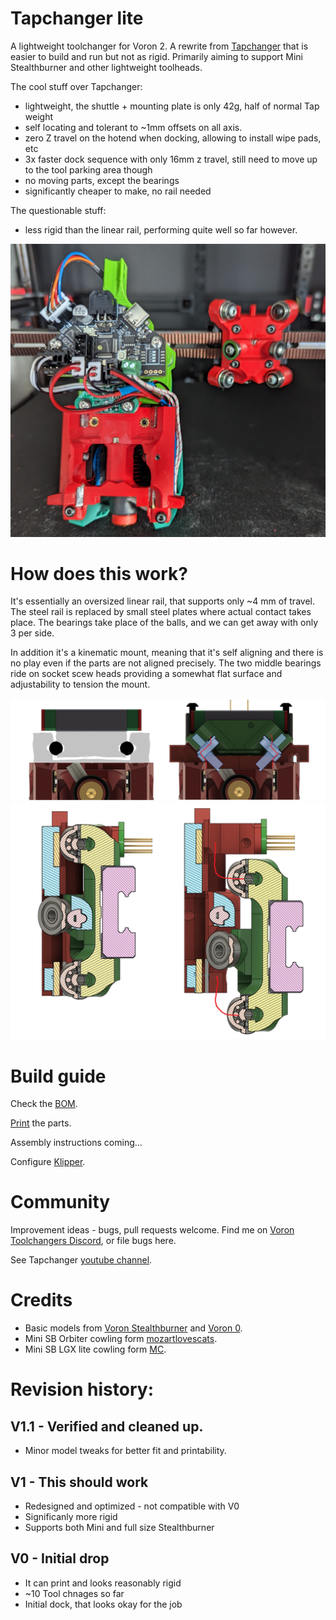 # Tapchanger lite

A lightweight toolchanger for Voron 2. A rewrite from [Tapchanger](https://github.com/viesturz/tapchanger) that is easier to build and run but not as rigid. Primarily aiming to support Mini Stealthburner and other lightweight toolheads.

The cool stuff over Tapchanger:

- lightweight, the shuttle + mounting plate is only 42g, half of normal Tap weight
- self locating and tolerant to ~1mm offsets on all axis.
- zero Z travel on the hotend when docking, allowing to install wipe pads, etc
- 3x faster dock sequence with only 16mm z travel, still need to move up to the tool parking area though
- no moving parts, except the bearings
- significantly cheaper to make, no rail needed

The questionable stuff:

- less rigid than the linear rail, performing quite well so far however.

![Preview](/Images/hotend-shuttle.jpg)

# How does this work?

It's essentially an oversized linear rail, that supports only ~4 mm of travel.
The steel rail is replaced by small steel plates where actual contact takes place.
The bearings take place of the balls, and we can get away with only 3 per side.

In addition it's a kinematic mount, meaning that it's self aligning and there is no play even if the parts are not aligned precisely.
The two middle bearings ride on socket scew heads providing a somewhat flat surface and adjustability to tension the mount.

![Preview](/Images/explain1.png)
![Preview](/Images/explain2.png)

# Build guide

Check the [BOM](./Bom.md).

[Print](./Print%20Guide.md) the parts.

Assembly instructions coming...

Configure [Klipper](./klipper/README.md).

# Community

Improvement ideas - bugs, pull requests welcome. Find me on [Voron Toolchangers Discord](https://discord.gg/xmDWrYGwVJ), or file bugs here.

See Tapchanger [youtube channel](https://www.youtube.com/playlist?list=PLqU7kX5nUJDRDw5z0NLwJ22OkV6fbjnSW).

# Credits

- Basic models from [Voron Stealthburner](https://github.com/VoronDesign/Voron-Stealthburner) and [Voron 0](https://github.com/VoronDesign/Voron-0).
- Mini SB Orbiter cowling form [mozartlovescats](https://www.printables.com/model/366337-voron-02-orbiter-20-trianglelab-chc-mini-stealthbu).
- Mini SB LGX lite cowling form [MC](https://www.printables.com/model/395933-voron-02-mini-stealthburner-remix-for-lgx-light-ex/files).

# Revision history:

## V1.1 - Verified and cleaned up.

- Minor model tweaks for better fit and printability.


## V1 - This should work

- Redesigned and optimized - not compatible with V0
- Significanly more rigid
- Supports both Mini and full size Stealthburner

## V0 - Initial drop
 
 - It can print and looks reasonably rigid
 - ~10 Tool chnages so far
 - Initial dock, that looks okay for the job
